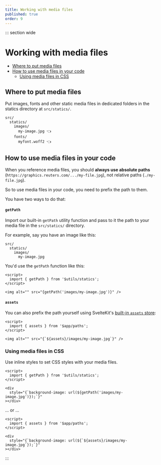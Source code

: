 ```yaml
---
title: Working with media files
published: true
order: 9
---
```


::: section wide

# Working with media files

- [Where to put media files](#where-to-put-media-files)
- [How to use media files in your code](#how-to-use-media-files-in-your-code)
  - [Using media files in CSS](https://github.com/reuters-graphics/bluprint_graphics-kit/blob/master/docs/developers/media.md#using-media-files-in-css)

## Where to put media files

Put images, fonts and other static media files in dedicated folders in the statics directory at `src/statics/`.

```
src/
  statics/
    images/
      my-image.jpg 👈
    fonts/
      myfont.woff2 👈
```

## How to use media files in your code

When you reference media files, you should **always use absolute paths** (`https://graphics.reuters.com/.../my-file.jpg`), not relative paths (`./my-file.jpg`).

So to use media files in your code, you need to prefix the path to them.

You have two ways to do that:

#### `getPath`

Import our built-in `getPath` utility function and pass to it the path to your media file in the `src/statics/` directory.

For example, say you have an image like this:

```
src/
  statics/
    images/
      my-image.jpg
```

You'd use the `getPath` function like this:

```svelte
<script>
  import { getPath } from '$utils/statics';
</script>

<img alt="" src="{getPath('images/my-image.jpg')}" />
```

#### `assets`

You can also prefix the path yourself using SvelteKit's [built-in `assets` store](https://kit.svelte.dev/docs#modules-$app-paths):

```svelte
<script>
  import { assets } from '$app/paths';
</script>

<img alt="" src="{`${assets}/images/my-image.jpg`}" />
```

### Using media files in CSS

Use inline styles to set CSS styles with your media files.

```svelte
<script>
  import { getPath } from '$utils/statics';
</script>

<div
  style="{`background-image: url(${getPath('images/my-image.jpg')});`}"
></div>
```

... or ...

```svelte
<script>
  import { assets } from '$app/paths';
</script>

<div
  style="{`background-image: url(${`${assets}/images/my-image.jpg`});`}"
></div>
```

:::
